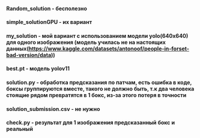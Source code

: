 #### Random_solution - бесполезно
#### simple_solutionGPU - их вариант

#### my_solution - мой вариант с использованием модели yolo(640x640) для одного изображения (модель училась не на настоящих данных(https://www.kaggle.com/datasets/antonoof/people-in-forset-bad-version/data))
#### best.pt - модель yolov11
#### solution.py - обработка предсказания по патчам, есть ошибка в коде, боксы группируются вместе, такого не должно быть, т.к два человека стоящие рядом превратятся в 1 бокс, из-за этого потеря в точности

#### solution_submission.csv - не нужно

#### check.py - результат для 1 изображения предсказанный бокс и реальный
